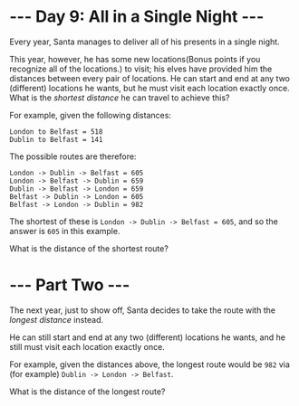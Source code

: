 ﻿# --- Day 9: All in a Single Night ---

Every year, Santa manages to deliver all of his presents in a single night.

This year, however, he has some new locations(Bonus points if you recognize all of the locations.) to visit; his elves have provided him the distances between every pair of locations.  He can start and end at any two (different) locations he wants, but he must visit each location exactly once.  What is the *shortest distance* he can travel to achieve this?

For example, given the following distances:

```London to Dublin = 464
London to Belfast = 518
Dublin to Belfast = 141
```

The possible routes are therefore:

```Dublin -> London -> Belfast = 982
London -> Dublin -> Belfast = 605
London -> Belfast -> Dublin = 659
Dublin -> Belfast -> London = 659
Belfast -> Dublin -> London = 605
Belfast -> London -> Dublin = 982
```

The shortest of these is ```London -> Dublin -> Belfast = 605```, and so the answer is ```605``` in this example.

What is the distance of the shortest route?

# --- Part Two ---

The next year, just to show off, Santa decides to take the route with the *longest distance* instead.

He can still start and end at any two (different) locations he wants, and he still must visit each location exactly once.

For example, given the distances above, the longest route would be ```982``` via (for example) ```Dublin -> London -> Belfast```.

What is the distance of the longest route?
